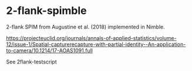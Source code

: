 # 2-flank-spimble
2-flank SPIM from Augustine et al. (2018) implemented in Nimble.

https://projecteuclid.org/journals/annals-of-applied-statistics/volume-12/issue-1/Spatial-capturerecapture-with-partial-identity--An-application-to-camera/10.1214/17-AOAS1091.full

See 2flank-testscript
